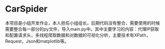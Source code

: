 # CarSpider
本项目是小组开发作业，本人担任小组组长，后期代码没有整合，需要使用的时候需要整合每一部分的py文件，导入main.py中。其中主要学习的内容：代理IP获取和配置请求头，多线程爬取数据和对数据的可视化分析，主要技术有XPath，Request，Json和matplotlib等。
